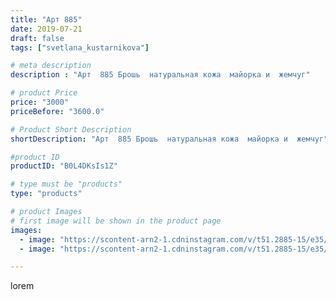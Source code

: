 ```yaml
---
title: "Арт 885"
date: 2019-07-21
draft: false
tags: ["svetlana_kustarnikova"]

# meta description
description : "Арт  885 Брошь  натуральная кожа  майорка и  жемчуг"

# product Price
price: "3000"
priceBefore: "3600.0"

# Product Short Description
shortDescription: "Арт  885 Брошь  натуральная кожа  майорка и  жемчуг"

#product ID
productID: "B0L4DKsIs1Z"

# type must be "products"
type: "products"

# product Images
# first image will be shown in the product page
images:
  - image: "https://scontent-arn2-1.cdninstagram.com/v/t51.2885-15/e35/s1080x1080/66655667_955685681438901_2859041603996868192_n.jpg?tp=1&_nc_ht=scontent-arn2-1.cdninstagram.com&_nc_cat=109&_nc_ohc=ec7lk-5DijcAX8qneW8&ccb=7-4&oh=e87b794c5bf56fe039349be80e297b48&oe=60845EAE&ig_cache_key=MjA5MzAxMjk1NDAyODAwNTk0MA%3D%3D.2-ccb7-4"
  - image: "https://scontent-arn2-1.cdninstagram.com/v/t51.2885-15/e35/s1080x1080/67722320_474345436677739_8252001469988426248_n.jpg?tp=1&_nc_ht=scontent-arn2-1.cdninstagram.com&_nc_cat=107&_nc_ohc=55zIQ8ETkoMAX_PcuH5&ccb=7-4&oh=2cd20066cc16d5042984b35c4a0096b2&oe=6081A407&ig_cache_key=MjA5MzAxMjk1NDAzNjMxMTA2NA%3D%3D.2-ccb7-4"

---
```

lorem
